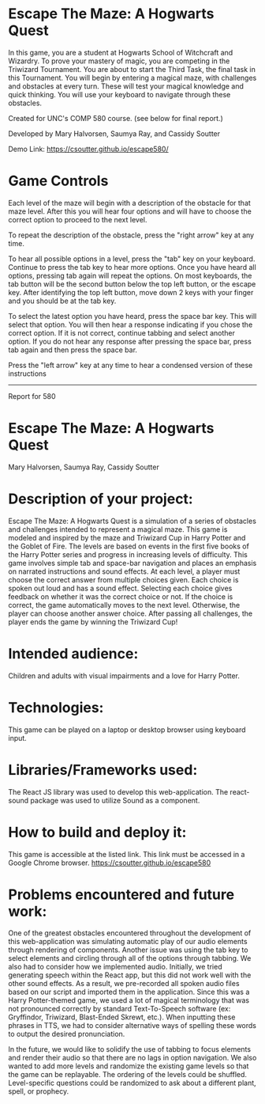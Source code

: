 # Escape The Maze: A Hogwarts Quest
In this game, you are a student at Hogwarts School of Witchcraft and Wizardry. To prove your mastery of magic, you are competing in the Triwizard Tournament. You are about to start the Third Task, the final task in this Tournament. You will begin by entering a magical maze, with challenges and obstacles at every turn. These will test your magical knowledge and quick thinking. You will use your keyboard to navigate through these obstacles.

Created for UNC's COMP 580 course. (see below for final report.)

Developed by Mary Halvorsen, Saumya Ray, and Cassidy Soutter

Demo Link: https://csoutter.github.io/escape580/

# Game Controls
Each level of the maze will begin with a description of the obstacle for that maze level. After this you will hear four options and will have to choose the correct option to proceed to the next level.

To repeat the description of the obstacle, press the "right arrow" key at any time.

To hear all possible options in a level, press the "tab" key on your keyboard. Continue to press the tab key to hear more options. Once you have heard all options, pressing tab again will repeat the options. On most keyboards, the tab button will be the second button below the top left button, or the escape key. After identifying the top left button, move down 2 keys with your finger and you should be at the tab key.

To select the latest option you have heard, press the space bar key. This will select that option. You will then hear a response indicating if you chose the correct option. If it is not correct, continue tabbing and select another option. If you do not hear any response after pressing the space bar, press tab again and then press the space bar.

Press the "left arrow" key at any time to hear a condensed version of these instructions

---
Report for 580

# Escape The Maze: A Hogwarts Quest
Mary Halvorsen, Saumya Ray, Cassidy Soutter

# Description of your project:
Escape The Maze: A Hogwarts Quest is a simulation of a series of obstacles and challenges intended to represent a magical maze. This game is modeled and inspired by the maze and Triwizard Cup in Harry Potter and the Goblet of Fire. The levels are based on events in the first five books of the Harry Potter series and progress in increasing levels of difficulty. This game involves simple tab and space-bar navigation and places an emphasis on narrated instructions and sound effects. At each level, a player must choose the correct answer from multiple choices given. Each choice is spoken out loud and has a sound effect. Selecting each choice gives feedback on whether it was the correct choice or not. If the choice is correct, the game automatically moves to the next level. Otherwise, the player can choose another answer choice. After passing all challenges, the player ends the game by winning the Triwizard Cup!

# Intended audience:
Children and adults with visual impairments and a love for Harry Potter.

# Technologies: 
This game can be played on a laptop or desktop browser using keyboard input. 

# Libraries/Frameworks used: 
The React JS library was used to develop this web-application. The react-sound package was used to utilize Sound as a component.

# How to build and deploy it: 
This game is accessible at the listed link. This link must be accessed in a Google Chrome browser. https://csoutter.github.io/escape580

# Problems encountered and future work: 
One of the greatest obstacles encountered throughout the development of this web-application was simulating automatic play of our audio elements through rendering of components. Another issue was using the tab key to select elements and circling through all of the options through tabbing. We also had to consider how we implemented audio. Initially, we tried generating speech within the React app, but this did not work well with the other sound effects. As a result, we pre-recorded all spoken audio files based on our script and imported them in the application. Since this was a Harry Potter-themed game, we used a lot of magical terminology that was not pronounced correctly by standard Text-To-Speech software (ex: Gryffindor, Triwizard, Blast-Ended Skrewt, etc.). When inputting these phrases in TTS, we had to consider alternative ways of spelling these words to output the desired pronunciation.

In the future, we would like to solidify the use of tabbing to focus elements and render their audio so that there are no lags in option navigation. We also wanted to add more levels and randomize the existing game levels so that the game can be replayable. The ordering of the levels could be shuffled. Level-specific questions could be randomized to ask about a different plant, spell, or prophecy.

